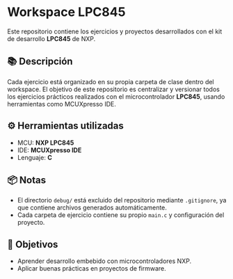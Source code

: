 # Workspace LPC845

Este repositorio contiene los ejercicios y proyectos desarrollados con el kit de desarrollo **LPC845** de NXP.

## 📚 Descripción

Cada ejercicio está organizado en su propia carpeta de clase dentro del workspace. El objetivo de este repositorio es centralizar y versionar todos los ejercicios prácticos realizados con el microcontrolador **LPC845**, usando herramientas como MCUXpresso IDE.

## ⚙️ Herramientas utilizadas

- MCU: **NXP LPC845**
- IDE: **MCUXpresso IDE** 
- Lenguaje: **C**

## 📦 Notas

- El directorio `debug/` está excluido del repositorio mediante `.gitignore`, ya que contiene archivos generados automáticamente.
- Cada carpeta de ejercicio contiene su propio `main.c` y configuración del proyecto.

## 🧠 Objetivos

- Aprender desarrollo embebido con microcontroladores NXP.
- Aplicar buenas prácticas en proyectos de firmware.
